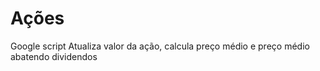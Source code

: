 # Ações
Google script
Atualiza valor da ação, calcula preço médio e preço médio abatendo dividendos

